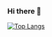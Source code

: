 ### Hi there 👋

[![Top Langs](https://github-readme-stats.vercel.app/api/top-langs/?username=antumin)](https://github.com/anuraghazra/github-readme-stats)

<!--
**antumin/antumin** is a ✨ _special_ ✨ repository because its `README.md` (this file) appears on your GitHub profile.

Here are some ideas to get you started:

- 🔭 I’m currently working on ...
- 🌱 I’m currently learning ...
- 👯 I’m looking to collaborate on ...
- 🤔 I’m looking for help with ...
- 💬 Ask me about ...
- 📫 How to reach me: ...
- 😄 Pronouns: ...
- ⚡ Fun fact: ...
-->
